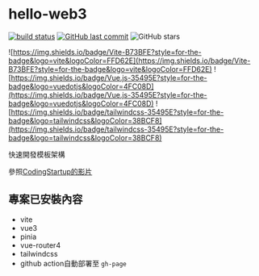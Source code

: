 # hello-web3
[![build status](https://github.com/connectshark/hello-web3/actions/workflows/deploy.yml/badge.svg?branch=main)](https://github.com/connectshark/hello-web3/actions/workflows/deploy.yml)
[![GitHub last commit](https://img.shields.io/github/last-commit/connectshark/hello-web3.svg?style=flat)](https://github.com/connectshark/hello-web3)
![GitHub stars](https://img.shields.io/github/stars/connectshark/hello-web3.svg?style=social&label=Stars&style=plastic)


![https://img.shields.io/badge/Vite-B73BFE?style=for-the-badge&logo=vite&logoColor=FFD62E](https://img.shields.io/badge/Vite-B73BFE?style=for-the-badge&logo=vite&logoColor=FFD62E)
![https://img.shields.io/badge/Vue.js-35495E?style=for-the-badge&logo=vuedotjs&logoColor=4FC08D](https://img.shields.io/badge/Vue.js-35495E?style=for-the-badge&logo=vuedotjs&logoColor=4FC08D)
![https://img.shields.io/badge/tailwindcss-35495E?style=for-the-badge&logo=tailwindcss&logoColor=38BCF8](https://img.shields.io/badge/tailwindcss-35495E?style=for-the-badge&logo=tailwindcss&logoColor=38BCF8)

快速開發模板架構

參照[CodingStartup的影片](https://youtu.be/Tkm0kHnx1to)

## 專案已安裝內容

- vite
- vue3
- pinia
- vue-router4
- tailwindcss
- github action自動部署至 `gh-page`